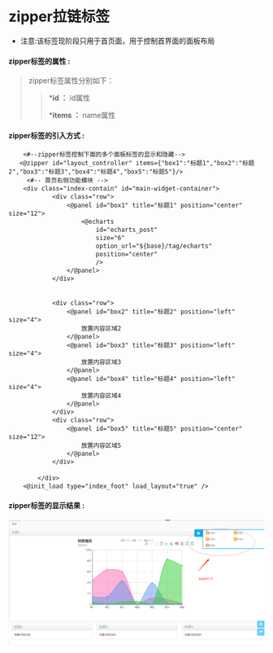 # zipper**拉链标签**

* 注意:该标签现阶段只用于首页面，用于控制首界面的面板布局 

#### zipper**标签的属性 :**

> zipper标签属性分别如下：
>
> > ***id ：** id属性
> >
> > ***items ：** name属性
> >

#### zipper标签的引入方式 :

```
	<#--zipper标签控制下面的多个面板标签的显示和隐藏-->
   <@zipper id="layout_controller" items={"box1":"标题1","box2":"标题2","box3":"标题3","box4":"标题4","box5":"标题5"}/>
	 <#-- 首页右侧功能模块 -->
	<div class="index-contain" id="main-widget-container">
			<div class="row">
				<@panel id="box1" title="标题1" position="center" size="12">
					<@echarts 
						id="echarts_post" 
						size="6" 
						option_url="${base}/tag/echarts" 
						position="center"
						/>
				</@panel>
		    </div>
		    
		    
		    <div class="row">
		    	<@panel id="box2" title="标题2" position="left" size="4">
					放置内容区域2
				</@panel>
				<@panel id="box3" title="标题3" position="left" size="4">
					放置内容区域3
				</@panel>
				<@panel id="box4" title="标题4" position="left" size="4">
					放置内容区域4
				</@panel>
		    </div>
		    <div class="row">
				<@panel id="box5" title="标题5" position="center" size="12">
					放置内容区域5
				</@panel>
		    </div>
			
		</div>
	<@init_load type="index_foot" load_layout="true" />
```

#### zipper标签的显示结果 :

![](/assets/zipper1.png)
